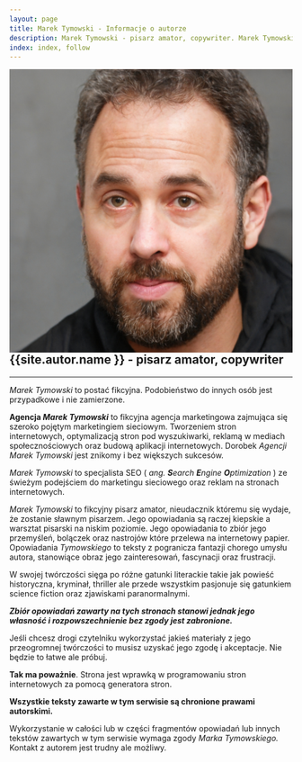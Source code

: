 ```yaml
---
layout: page
title: Marek Tymowski - Informacje o autorze
description: Marek Tymowski - pisarz amator, copywriter. Marek Tymowski to specjalista SEO ze świeżym podejściem do marketingu sieciowego oraz reklam na stronach internetowych.
index: index, follow
---
```


<img class="avatar" src="/assets/img/martym.jpg" alt="{{ site.autor.name }}" style="float:right" />

<h2 class="headline"><strong>{{site.autor.name }}</strong> - pisarz amator, copywriter</h2>

---

<section>

<p><em>Marek Tymowski</em> to postać fikcyjna. Podobieństwo do innych osób jest przypadkowe i nie zamierzone.</p>
<p><strong>Agencja <em>Marek Tymowski</em></strong> to fikcyjna agencja marketingowa zajmująca się szeroko
            pojętym marketingiem sieciowym. Tworzeniem stron internetowych, optymalizacją stron pod wyszukiwarki,
            reklamą w mediach społecznościowych oraz budową aplikacji internetowych. Dorobek <em>Agencji Marek
                Tymowski</em> jest znikomy i bez większych sukcesów.</p>
<p><em>Marek Tymowski</em> to specjalista SEO ( <em>ang. <strong>S</strong>earch <strong>E</strong>ngine
                <strong>O</strong>ptimization</em> ) ze świeżym podejściem do marketingu sieciowego oraz reklam na
            stronach internetowych.</p>
<p><em>Marek Tymowski</em> to fikcyjny pisarz amator, nieudacznik któremu się wydaje, że zostanie sławnym
            pisarzem. Jego opowiadania są raczej kiepskie a warsztat pisarski na niskim poziomie. Jego opowiadania to
            zbiór jego przemyśleń, bolączek oraz nastrojów które przelewa na internetowy papier. Opowiadania
            <em>Tymowskiego</em> to teksty z pogranicza fantazji chorego umysłu autora, stanowiące obraz jego
            zainteresowań, fascynacji oraz frustracji.</p>
<p>W swojej twórczości sięga po różne gatunki literackie takie jak powieść historyczna, kryminał, thriller ale
            przede wszystkim pasjonuje się gatunkiem science fiction oraz zjawiskami paranormalnymi.</p>
<p><em><strong>Zbiór opowiadań zawarty na tych stronach stanowi jednak jego własność i rozpowszechnienie bez
                    zgody jest zabronione.</strong></em></p>
<p>Jeśli chcesz drogi czytelniku wykorzystać jakieś materiały z jego przeogromnej twórczości to musisz uzyskać
            jego zgodę i akceptacje. Nie będzie to łatwe ale próbuj.</p>
<p><strong>Tak ma poważnie</strong>. Strona jest wprawką w programowaniu stron internetowych za pomocą
            generatora stron.</p>
<p><strong>Wszystkie teksty zawarte w tym serwisie są chronione prawami autorskimi.</strong></p>
<p>Wykorzystanie w całości lub w części fragmentów opowiadań lub innych tekstów zawartych w tym serwisie wymaga
            zgody <em>Marka Tymowskiego.</em> Kontakt z autorem jest trudny ale możliwy.</p>
</section>